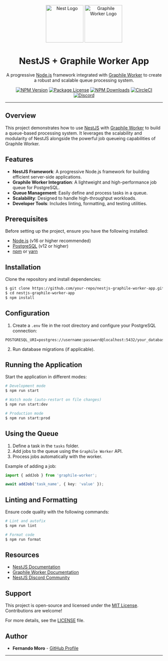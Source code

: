 <p align="center">
  <a href="http://nestjs.com/" target="blank"><img src="https://nestjs.com/img/logo-small.svg" width="120" alt="Nest Logo" /></a>
  <a href="https://worker.graphile.org/" target="blank"><img src="https://worker.graphile.org/img/logo.optimized.svg" width="120" alt="Graphile Worker Logo" /></a>
</p>

<h1 align="center">NestJS + Graphile Worker App</h1>

<p align="center">
  A progressive <a href="http://nodejs.org" target="_blank">Node.js</a> framework integrated with <a href="https://worker.graphile.org/" target="_blank">Graphile Worker</a> to create a robust and scalable queue processing system.
</p>

<p align="center">
  <a href="https://www.npmjs.com/~nestjscore" target="_blank"><img src="https://img.shields.io/npm/v/@nestjs/core.svg" alt="NPM Version" /></a>
  <a href="https://www.npmjs.com/~nestjscore" target="_blank"><img src="https://img.shields.io/npm/l/@nestjs/core.svg" alt="Package License" /></a>
  <a href="https://www.npmjs.com/~nestjscore" target="_blank"><img src="https://img.shields.io/npm/dm/@nestjs/common.svg" alt="NPM Downloads" /></a>
  <a href="https://circleci.com/gh/nestjs/nest" target="_blank"><img src="https://img.shields.io/circleci/build/github/nestjs/nest/master" alt="CircleCI" /></a>
  <a href="https://discord.gg/G7Qnnhy" target="_blank"><img src="https://img.shields.io/badge/discord-online-brightgreen.svg" alt="Discord"/></a>
</p>

---

## Overview

This project demonstrates how to use [NestJS](https://nestjs.com) with [Graphile Worker](https://worker.graphile.org/) to build a queue-based processing system. It leverages the scalability and modularity of NestJS alongside the powerful job queueing capabilities of Graphile Worker.

## Features

- **NestJS Framework**: A progressive Node.js framework for building efficient server-side applications.
- **Graphile Worker Integration**: A lightweight and high-performance job queue for PostgreSQL.
- **Queue Management**: Easily define and process tasks in a queue.
- **Scalability**: Designed to handle high-throughput workloads.
- **Developer Tools**: Includes linting, formatting, and testing utilities.

## Prerequisites

Before setting up the project, ensure you have the following installed:

- [Node.js](https://nodejs.org) (v16 or higher recommended)
- [PostgreSQL](https://www.postgresql.org) (v12 or higher)
- [npm](https://www.npmjs.com/) or [yarn](https://yarnpkg.com/)

## Installation

Clone the repository and install dependencies:

```bash
$ git clone https://github.com/your-repo/nestjs-graphile-worker-app.git
$ cd nestjs-graphile-worker-app
$ npm install
```

## Configuration

1. Create a `.env` file in the root directory and configure your PostgreSQL connection:

```env
POSTGRESQL_URI=postgres://username:password@localhost:5432/your_database
```

2. Run database migrations (if applicable).

## Running the Application

Start the application in different modes:

```bash
# Development mode
$ npm run start

# Watch mode (auto-restart on file changes)
$ npm run start:dev

# Production mode
$ npm run start:prod
```

## Using the Queue

1. Define a task in the `tasks` folder.
2. Add jobs to the queue using the `Graphile Worker` API.
3. Process jobs automatically with the worker.

Example of adding a job:

```typescript
import { addJob } from 'graphile-worker';

await addJob('task_name', { key: 'value' });
```

## Linting and Formatting

Ensure code quality with the following commands:

```bash
# Lint and autofix
$ npm run lint

# Format code
$ npm run format
```

## Resources

- [NestJS Documentation](https://docs.nestjs.com)
- [Graphile Worker Documentation](https://worker.graphile.org/)
- [NestJS Discord Community](https://discord.gg/G7Qnnhy)

## Support

This project is open-source and licensed under the [MIT License](https://opensource.org/licenses/MIT). Contributions are welcome!

For more details, see the [LICENSE](./LICENSE) file.

## Author

- **Fernando Moro** - [GitHub Profile](https://github.com/fernando-moro)

---
